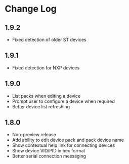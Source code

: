 # Change Log

## 1.9.2
- Fixed detection of older ST devices

## 1.9.1
- Fixed detection for NXP devices

## 1.9.0
- List packs when editing a device
- Prompt user to configure a device when required
- Better device list refreshing

## 1.8.0
- Non-preview release
- Add ability to edit device pack and pack device name
- Show contextual help link for connecting devices 
- Show device VID/PID in hex format
- Better serial connection messaging
